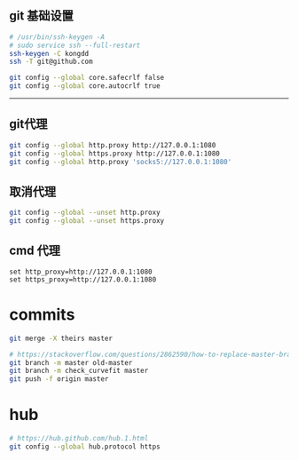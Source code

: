 ## git 基础设置

```bash
# /usr/bin/ssh-keygen -A
# sudo service ssh --full-restart
ssh-keygen -C kongdd
ssh -T git@github.com

git config --global core.safecrlf false
git config --global core.autocrlf true
```

----------
## git代理
```bash
git config --global http.proxy http://127.0.0.1:1080
git config --global https.proxy http://127.0.0.1:1080
git config --global http.proxy 'socks5://127.0.0.1:1080' 
```

## 取消代理
```bash
git config --global --unset http.proxy
git config --global --unset https.proxy
```

## cmd 代理
```batch
set http_proxy=http://127.0.0.1:1080
set https_proxy=http://127.0.0.1:1080
```

# commits
```bash
git merge -X theirs master

# https://stackoverflow.com/questions/2862590/how-to-replace-master-branch-in-git-entirely-from-another-branch
git branch -m master old-master
git branch -m check_curvefit master
git push -f origin master
```

# hub
```BASH
# https://hub.github.com/hub.1.html
git config --global hub.protocol https
```
